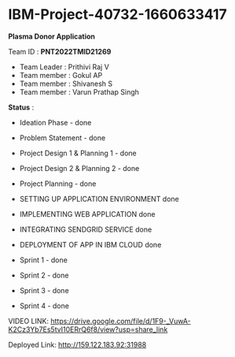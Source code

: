 # IBM-Project-40732-1660633417

**Plasma Donor Application**

Team ID : **PNT2022TMID21269**

* Team Leader : Prithivi Raj V
* Team member : Gokul AP
* Team member : Shivanesh S 
* Team member : Varun Prathap Singh


**Status** :

* Ideation Phase - done
* Problem Statement - done
* Project Design 1 & Planning 1 - done
* Project Design 2 & Planning 2 - done
* Project Planning - done

* SETTING UP APPLICATION ENVIRONMENT done
* IMPLEMENTING WEB APPLICATION done
* INTEGRATING SENDGRID SERVICE done
* DEPLOYMENT OF APP IN IBM CLOUD done

* Sprint 1 - done
* Sprint 2 - done
* Sprint 3 - done
* Sprint 4 - done

VIDEO LINK: https://drive.google.com/file/d/1F9-_VuwA-K2Cz3Yb7Es5tvI10ERrQ6f8/view?usp=share_link

Deployed Link: http://159.122.183.92:31988


